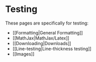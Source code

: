# Testing
These pages are specifically for testing:
- [[Formatting|General Formatting]]
- [[MathJax|MathJax/Latex]]
- [[Downloading|Downloads]]
- [[Line-testing|Line-thickness testing]]
- [[Images]]